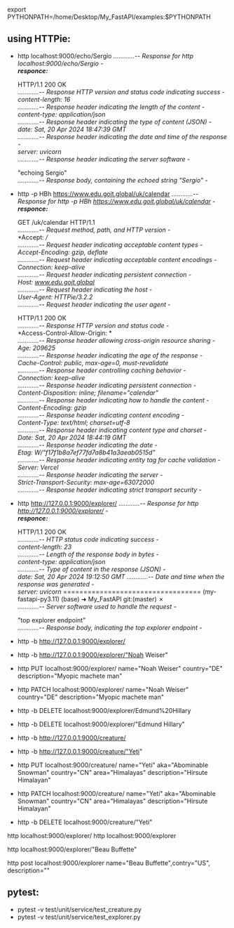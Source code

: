 export PYTHONPATH=/home/Desktop/My_FastAPI/examples:$PYTHONPATH



## using HTTPie:

- http localhost:9000/echo/Sergio 
  <em>............-- Response for http localhost:9000/echo/Sergio -</em><br>
  <strong>*responce:*</strong>

  HTTP/1.1 200 OK                         
  <em>............-- Response HTTP version and status code indicating success -</em><br>
  *content-length: 16*                      
  <em>............-- Response header indicating the length of the content -</em><br>
  *content-type: application/json*          
  <em>............-- Response header indicating the type of content (JSON) -</em><br>
  *date: Sat, 20 Apr 2024 18:47:39 GMT*     
  <em>............-- Response header indicating the date and time of the response -</em><br>
  *server: uvicorn*                         
  <em>............-- Response header indicating the server software -</em><br>

  "echoing Sergio"                        
  <em>............-- Response body, containing the echoed string "Sergio" -</em><br>

- http -p HBh https://www.edu.goit.global/uk/calendar 
  <em>............-- Response for http -p HBh https://www.edu.goit.global/uk/calendar -</em><br>
  <strong>*responce:*</strong>

  GET /uk/calendar HTTP/1.1                    
  <em>............-- Request method, path, and HTTP version -</em><br>
  *Accept: */*                                  
  <em>............-- Request header indicating acceptable content types -</em><br>
  *Accept-Encoding: gzip, deflate*               
  <em>............-- Request header indicating acceptable content encodings -</em><br>
  *Connection: keep-alive*                        
  <em>............-- Request header indicating persistent connection -</em><br>
  *Host: www.edu.goit.global*                    
  <em>............-- Request header indicating the host -</em><br>
  *User-Agent: HTTPie/3.2.2*                     
  <em>............-- Request header indicating the user agent -</em><br>

  HTTP/1.1 200 OK                               
  <em>............-- Response HTTP version and status code -</em><br>
  *Access-Control-Allow-Origin: *                
  <em>............-- Response header allowing cross-origin resource sharing -</em><br>
  *Age: 209625*                                   
  <em>............-- Response header indicating the age of the response -</em><br>
  *Cache-Control: public, max-age=0, must-revalidate*  
  <em>............-- Response header controlling caching behavior -</em><br>
  *Connection: keep-alive*                        
  <em>............-- Response header indicating persistent connection -</em><br>
  *Content-Disposition: inline; filename="calendar"*  
  <em>............-- Response header indicating how to handle the content -</em><br>
  *Content-Encoding: gzip*                        
  <em>............-- Response header indicating content encoding -</em><br>
  *Content-Type: text/html; charset=utf-8*        
  <em>............-- Response header indicating content type and charset -</em><br>
  *Date: Sat, 20 Apr 2024 18:44:19 GMT*           
  <em>............-- Response header indicating the date -</em><br>
  *Etag: W/"f17f1b8a7ef77fd7a8b41a3aeab0515d"*    
  <em>............-- Response header indicating entity tag for cache validation -</em><br>
  *Server: Vercel*                                
  <em>............-- Response header indicating the server -</em><br>
  *Strict-Transport-Security: max-age=63072000*   
  <em>............-- Response header indicating strict transport security -</em><br>

- http http://127.0.0.1:9000/explorer/
  <em>............-- Response for http http://127.0.0.1:9000/explorer/ -</em><br>
  <strong>*responce:*</strong>

  HTTP/1.1 200 OK                     
  <em>............-- HTTP status code indicating success -</em><br>
  *content-length: 23*                  
  <em>............-- Length of the response body in bytes -</em><br>
  *content-type: application/json*      
  <em>............-- Type of content in the response (JSON) -</em><br>
  *date: Sat, 20 Apr 2024 19:12:50 GMT* 
  <em>............-- Date and time when the response was generated -</em><br>
  *server: uvicorn*        ==================================
(my-fastapi-py3.11) (base) ➜  My_FastAPI git:(master) ✗              
  <em>............-- Server software used to handle the request -</em><br>

  "top explorer endpoint"             
  <em>............-- Response body, indicating the top explorer endpoint -</em><br>

- http -b http://127.0.0.1:9000/explorer/
<!-- When you use -b, only the response body will be displayed, and the headers will be omitted. -->

- http -b http://127.0.0.1:9000/explorer/"Noah Weiser"

- http PUT localhost:9000/explorer/ name="Noah Weiser" country="DE" description="Myopic machete man"
- http PATCH localhost:9000/explorer/ name="Noah Weiser" country="DE" description="Myopic machete man"
- http -b DELETE localhost:9000/explorer/Edmund%20Hillary 
- http -b DELETE localhost:9000/explorer/"Edmund Hillary"
  

- http -b http://127.0.0.1:9000/creature/
- http -b http://127.0.0.1:9000/creature/"Yeti"
- http PUT localhost:9000/creature/ name="Yeti" aka="Abominable Snowman" country="CN" area="Himalayas" description="Hirsute Himalayan"
- http PATCH localhost:9000/creature/  name="Yeti" aka="Abominable Snowman" country="CN" area="Himalayas" description="Hirsute Himalayan"
- http -b DELETE localhost:9000/creature/"Yeti"


 http localhost:9000/explorer/
 http localhost:9000/explorer

 http localhost:9000/explorer/"Beau Buffette" 


 http post localhost:9000/explorer name="Beau Buffette",contry="US", description=""

## pytest:

- pytest -v test/unit/service/test_creature.py
- pytest -v test/unit/service/test_explorer.py

